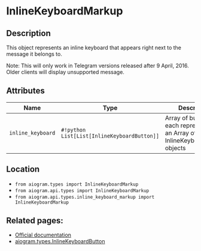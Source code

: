# InlineKeyboardMarkup

## Description

This object represents an inline keyboard that appears right next to the message it belongs to.

Note: This will only work in Telegram versions released after 9 April, 2016. Older clients will display unsupported message.


## Attributes

| Name | Type | Description |
| - | - | - |
| `inline_keyboard` | `#!python List[List[InlineKeyboardButton]]` | Array of button rows, each represented by an Array of InlineKeyboardButton objects |



## Location

- `from aiogram.types import InlineKeyboardMarkup`
- `from aiogram.api.types import InlineKeyboardMarkup`
- `from aiogram.api.types.inline_keyboard_markup import InlineKeyboardMarkup`

## Related pages:

- [Official documentation](https://core.telegram.org/bots/api#inlinekeyboardmarkup)
- [aiogram.types.InlineKeyboardButton](../types/inline_keyboard_button.md)
